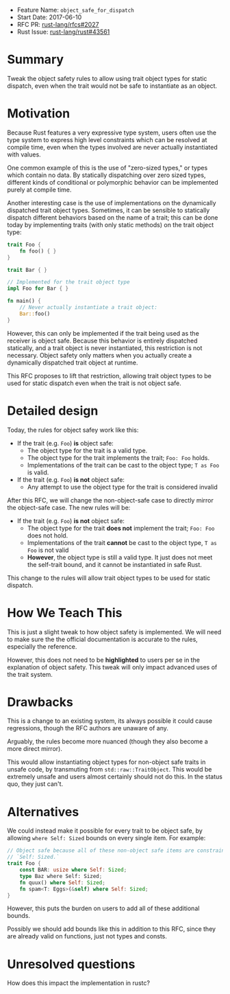 - Feature Name: `object_safe_for_dispatch`
- Start Date: 2017-06-10
- RFC PR: [rust-lang/rfcs#2027](https://github.com/rust-lang/rfcs/pull/2027)
- Rust Issue: [rust-lang/rust#43561](https://github.com/rust-lang/rust/issues/43561)

# Summary
[summary]: #summary

Tweak the object safety rules to allow using trait object types for static
dispatch, even when the trait would not be safe to instantiate as an object.

# Motivation
[motivation]: #motivation

Because Rust features a very expressive type system, users often use the type
system to express high level constraints which can be resolved at compile time,
even when the types involved are never actually instantiated with values.

One common example of this is the use of "zero-sized types," or types which
contain no data. By statically dispatching over zero sized types, different
kinds of conditional or polymorphic behavior can be implemented purely at
compile time.

Another interesting case is the use of implementations on the dynamically
dispatched trait object types. Sometimes, it can be sensible to statically
dispatch different behaviors based on the name of a trait; this can be done
today by implementing traits (with only static methods) on the trait object
type:

```rust
trait Foo {
    fn foo() { }
}

trait Bar { }

// Implemented for the trait object type
impl Foo for Bar { }

fn main() {
    // Never actually instantiate a trait object:
    Bar::foo()
}
```

However, this can only be implemented if the trait being used as the receiver
is object safe. Because this behavior is entirely dispatched statically, and a
trait object is never instantiated, this restriction is not necessary. Object
safety only matters when you actually create a dynamically dispatched trait
object at runtime.

This RFC proposes to lift that restriction, allowing trait object types to be
used for static dispatch even when the trait is not object safe.

# Detailed design
[design]: #detailed-design

Today, the rules for object safey work like this:

* If the trait (e.g. `Foo`) **is** object safe:
    - The object type for the trait is a valid type.
    - The object type for the trait implements the trait; `Foo: Foo` holds.
    - Implementations of the trait can be cast to the object type; `T as Foo`
    is valid.
* If the trait (e.g. `Foo`) **is not** object safe:
    - Any attempt to use the object type for the trait is considered invalid

After this RFC, we will change the non-object-safe case to directly mirror the
object-safe case. The new rules will be:

* If the trait (e.g. `Foo`) **is not** object safe:
    - The object type for the trait **does not** implement the trait;
    `Foo: Foo` does not hold.
    - Implementations of the trait **cannot** be cast to the object type,
    `T as Foo` is not valid
    - **However**, the object type is still a valid type. It just does not meet
    the self-trait bound, and it cannot be instantiated in safe Rust.

This change to the rules will allow trait object types to be used for static
dispatch.

# How We Teach This
[how-we-teach-this]: #how-we-teach-this

This is just a slight tweak to how object safety is implemented. We will need
to make sure the the official documentation is accurate to the rules,
especially the reference.

However, this does not need to be **highlighted** to users per se in the
explanation of object safety. This tweak will only impact advanced uses of the
trait system.

# Drawbacks
[drawbacks]: #drawbacks

This is a change to an existing system, its always possible it could cause
regressions, though the RFC authors are unaware of any.

Arguably, the rules become more nuanced (though they also become a more direct
mirror).

This would allow instantiating object types for non-object safe traits in
unsafe code, by transmuting from `std::raw::TraitObject`. This would be
extremely unsafe and users almost certainly should not do this. In the status
quo, they just can't.

# Alternatives
[alternatives]: #alternatives

We could instead make it possible for every trait to be object safe, by
allowing `where Self: Sized` bounds on every single item. For example:

```rust
// Object safe because all of these non-object safe items are constrained
// `Self: Sized.`
trait Foo {
    const BAR: usize where Self: Sized;
    type Baz where Self: Sized;
    fn quux() where Self: Sized;
    fn spam<T: Eggs>(&self) where Self: Sized;
}
```

However, this puts the burden on users to add all of these additional bounds.

Possibly we should add bounds like this in addition to this RFC, since they
are already valid on functions, just not types and consts.

# Unresolved questions
[unresolved]: #unresolved-questions

How does this impact the implementation in rustc?
